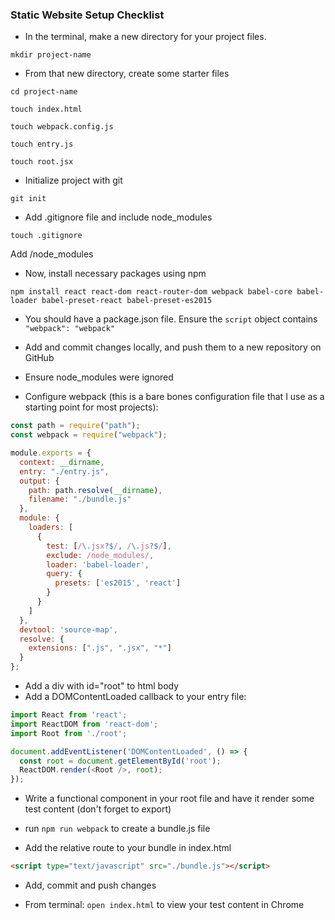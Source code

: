 ### Static Website Setup Checklist


- In the terminal, make a new directory for your project files.

``mkdir project-name``

- From that new directory, create some starter files

``cd project-name``

``touch index.html``

``touch webpack.config.js``

``touch entry.js``

``touch root.jsx``

- Initialize project with git

``git init``

- Add .gitignore file and include node_modules

``touch .gitignore``

Add /node_modules

- Now, install necessary packages using npm

``npm install react react-dom react-router-dom webpack babel-core babel-loader babel-preset-react babel-preset-es2015``

- You should have a package.json file. Ensure the ``script`` object contains ``"webpack": "webpack"``

- Add and commit changes locally, and push them to a new repository on GitHub
- Ensure node_modules were ignored

- Configure webpack (this is a bare bones configuration file that I use as a starting point for most projects):

```javascript
const path = require("path");
const webpack = require("webpack");

module.exports = {
  context: __dirname,
  entry: "./entry.js",
  output: {
    path: path.resolve(__dirname),
    filename: "./bundle.js"
  },
  module: {
    loaders: [
      {
        test: [/\.jsx?$/, /\.js?$/],
        exclude: /node_modules/,
        loader: 'babel-loader',
        query: {
          presets: ['es2015', 'react']
        }
      }
    ]
  },
  devtool: 'source-map',
  resolve: {
    extensions: [".js", ".jsx", "*"]
  }
};
```

- Add a div with id="root" to html body
- Add a DOMContentLoaded callback to your entry file:

```javascript
import React from 'react';
import ReactDOM from 'react-dom';
import Root from './root';

document.addEventListener('DOMContentLoaded', () => {
  const root = document.getElementById('root');
  ReactDOM.render(<Root />, root);
});
```

- Write a functional component in your root file and have it render some test content (don't forget to export)

- run ``npm run webpack`` to create a bundle.js file

- Add the relative route to your bundle in index.html

```html
<script type="text/javascript" src="./bundle.js"></script>
```

- Add, commit and push changes

- From terminal: ``open index.html`` to view your test content in Chrome
